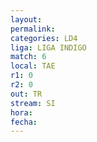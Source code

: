 ```yaml
---
layout: 
permalink: 
categories: LD4
liga: LIGA INDIGO
match: 6
local: TAE
r1: 0
r2: 0
out: TR
stream: SI
hora: 
fecha:
---
```

